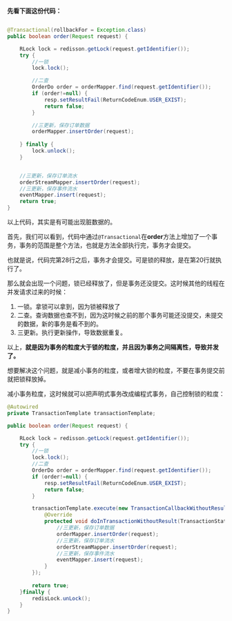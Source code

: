 **先看下面这份代码：**

```java

@Transactional(rollbackFor = Exception.class)
public boolean order(Request request) {

	RLock lock = redisson.getLock(request.getIdentifier());
    try {
        //一锁
        lock.lock();

        //二查
        OrderDo order = orderMapper.find(request.getIdentifier());
        if (order!=null) {
            resp.setResultFail(ReturnCodeEnum.USER_EXIST);
            return false;
        }

        //三更新，保存订单数据
        orderMapper.insertOrder(request);
        
    } finally {
        lock.unlock();
    }


    //三更新，保存订单流水
    orderStreamMapper.insertOrder(request);
    //三更新，保存事件流水
    eventMapper.insert(request);
    return true;
}
```

以上代码，其实是有可能出现脏数据的。  

首先，我们可以看到，代码中通过`@Transactional`在**order**方法上增加了一个事务，事务的范围是整个方法，也就是方法全部执行完，事务才会提交。  

也就是说，代码完第28行之后，事务才会提交。可是锁的释放，是在第20行就执行了。  

那么就会出现一个问题，锁已经释放了，但是事务还没提交。这时候其他的线程在并发请求过来的时候：  

1. 一锁。拿锁可以拿到，因为锁被释放了 
2. 二查。查询数据也查不到，因为这时候之前的那个事务可能还没提交，未提交的数据，新的事务是看不到的。 
3. 三更新。执行更新操作，导致数据重复。 

以上，**就是因为事务的粒度大于锁的粒度，并且因为事务之间隔离性，导致并发了。** 

想要解决这个问题，就是减小事务的粒度，或者增大锁的粒度，不要在事务提交前就把锁释放掉。  

减小事务粒度，这时候就可以把声明式事务改成编程式事务，自己控制锁的粒度： 

```java
@Autowired
private TransactionTemplate transactionTemplate;

public boolean order(Request request) {

	RLock lock = redisson.getLock(request.getIdentifier());
    try {
        //一锁
        lock.lock();
        //二查
        OrderDo order = orderMapper.find(request.getIdentifier());
        if (order!=null) {
            resp.setResultFail(ReturnCodeEnum.USER_EXIST);
            return false;
        }

        transactionTemplate.execute(new TransactionCallbackWithoutResult() {
            @Override
            protected void doInTransactionWithoutResult(TransactionStatus status) {
                //三更新，保存订单数据
            	orderMapper.insertOrder(request);
                //三更新，保存订单流水
                orderStreamMapper.insertOrder(request);
                //三更新，保存事件流水
                eventMapper.insert(request);  
            }
        });
    
    	return true;
    }finally {
        redisLock.unLock();
    }
}

```



